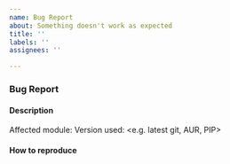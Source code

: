 ```yaml
---
name: Bug Report
about: Something doesn't work as expected
title: ''
labels: ''
assignees: ''

---
```


### Bug Report

#### Description
Affected module: <module name>
Version used: <e.g. latest git, AUR, PIP>

<description>

#### How to reproduce
<!-- Please provide steps on how to reproduce the issue (screenshots would be great) -->

<!--
If you are having problems with fonts, please read:
https://github.com/tobi-wan-kenobi/bumblebee-status/issues/228
https://github.com/tobi-wan-kenobi/bumblebee-status/issues/210
https://github.com/tobi-wan-kenobi/bumblebee-status/issues/197
https://github.com/tobi-wan-kenobi/bumblebee-status/issues/233

Please note FontAwesome 5 is currently not supported:
https://github.com/tobi-wan-kenobi/bumblebee-status/issues/239
-->
